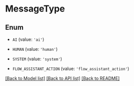 # MessageType


## Enum

* `AI` (value: `'ai'`)

* `HUMAN` (value: `'human'`)

* `SYSTEM` (value: `'system'`)

* `FLOW_ASSISTANT_ACTION` (value: `'flow_assistant_action'`)

[[Back to Model list]](../README.md#documentation-for-models) [[Back to API list]](../README.md#documentation-for-api-endpoints) [[Back to README]](../README.md)


